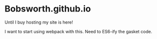 # Bobsworth.github.io
Until I buy hosting my site is here!

I want to start using webpack with this.
Need to ES6-ify the gasket code.
